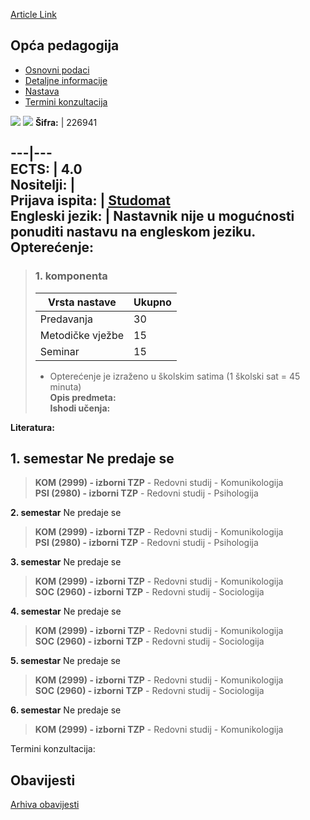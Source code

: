 [Article Link](https://www.fhs.hr/predmet/opcped_d)

## Opća pedagogija
  * [Osnovni podaci](https://www.fhs.hr/predmet/opcped_d#v1id-904845_926620_1_0 "Osnovni podaci")
  * [Detaljne informacije](https://www.fhs.hr/predmet/opcped_d#v1id-904845_926620_1_1 "Detaljne informacije")
  * [Nastava](https://www.fhs.hr/predmet/opcped_d#v1id-904845_926620_1_2 "Nastava")
  * [Termini konzultacija](https://www.fhs.hr/predmet/opcped_d#v1id-904845_926620_1_3 "Termini konzultacija")


[![](https://www.fhs.hr/img/flags/gif/hr.gif)](https://www.fhs.hr/predmet/opcped_d) [![](https://www.fhs.hr/img/flags/gif/gb.gif)](https://www.fhs.hr/en/course/ped_e)
**Šifra:** |  226941  
  
---|---  
**ECTS:** |  4.0   
**Nositelji:** |   
**Prijava ispita:** |  [Studomat](http://www.isvu.hr/studomat)  
**Engleski jezik:** |  Nastavnik nije u mogućnosti ponuditi nastavu na engleskom jeziku.   
**Opterećenje:**  
---  
> ### 1. komponenta
> | Vrsta nastave | Ukupno  
> ---|---  
> Predavanja | 30  
> Metodičke vježbe | 15  
> Seminar | 15  
> * Opterećenje je izraženo u školskim satima (1 školski sat = 45 minuta)   
**Opis predmeta:**  
> **Ishodi učenja:**  

  
**Literatura:**  

  
**1. semestar** Ne predaje se  
---  
> **KOM (2999) - izborni TZP** - Redovni studij - Komunikologija  
>  **PSI (2980) - izborni TZP** - Redovni studij - Psihologija  
>   
  
**2. semestar** Ne predaje se  
> **KOM (2999) - izborni TZP** - Redovni studij - Komunikologija  
>  **PSI (2980) - izborni TZP** - Redovni studij - Psihologija  
>   
  
**3. semestar** Ne predaje se  
> **KOM (2999) - izborni TZP** - Redovni studij - Komunikologija  
>  **SOC (2960) - izborni TZP** - Redovni studij - Sociologija  
>   
  
**4. semestar** Ne predaje se  
> **KOM (2999) - izborni TZP** - Redovni studij - Komunikologija  
>  **SOC (2960) - izborni TZP** - Redovni studij - Sociologija  
>   
  
**5. semestar** Ne predaje se  
> **KOM (2999) - izborni TZP** - Redovni studij - Komunikologija  
>  **SOC (2960) - izborni TZP** - Redovni studij - Sociologija  
>   
  
**6. semestar** Ne predaje se  
> **KOM (2999) - izborni TZP** - Redovni studij - Komunikologija  
>   
Termini konzultacija: 


## Obavijesti
[Arhiva obavijesti](https://www.fhs.hr/predmet/opcped_d?@=21g9d#news_121284 "Arhiva obavijesti")
